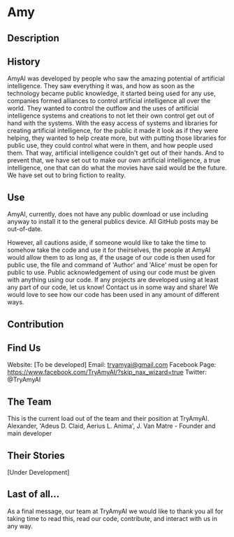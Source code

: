 # Amy
## Description

## History
AmyAI was developed by people who saw the amazing potential of artificial intelligence. They saw everything it was, and how as soon as the technology became public knowledge, it started being used for any use, companies formed alliances to control artificial intelligence all over the world. They wanted to control the outflow and the uses of artificial intelligence systems and creations to not let their own control get out of hand with the systems. With the easy access of systems and libraries for creating artificial intelligence, for the public it made it look as if they were helping, they wanted to help create more, but with putting those libraries for public use, they could control what were in them, and how people used them. That way, artificial intelligence couldn't get out of their hands. And to prevent that, we have set out to make our own artificial intelligence, a true intelligence, one that can do what the movies have said would be the future. We have set out to bring fiction to reality.

## Use
AmyAI, currently, does not have any public download or use including anyway to install it to the general publics device. All GitHub posts may be out-of-date.

However, all cautions aside, if someone would like to take the time to somehow take the code and use it for theirselves, the people at AmyAI would allow them to as long as, if the usage of our code is then used for public use, the file and command of 'Author' and 'Alice' must be open for public to use. Public acknowledgement of using our code must be given with anything using our code. If any projects are developed using at least any part of our code, let us know! Contact us in some way and share! We would love to see how our code has been used in any amount of different ways.

## Contribution


## Find Us
Website: [To be developed]
Email: tryamyai@gmail.com
Facebook Page: https://www.facebook.com/TryAmyAI/?skip_nax_wizard=true
Twitter: \@TryAmyAI

## The Team
This is the current load out of the team and their position at TryAmyAI.
Alexander, 'Adeus D. Claid, Aerius L. Anima', J. Van Matre - Founder and main developer

## Their Stories
[Under Development]

## Last of all...
As a final message, our team at TryAmyAI we would like to thank you all for taking time to read this, read our code, contribute, and interact with us in any way.
